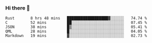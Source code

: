 ### Hi there 👋

<!--
**WShiBin/WShiBin** is a ✨ _special_ ✨ repository because its `README.md` (this file) appears on your GitHub profile.

Here are some ideas to get you started:

- 🔭 I’m currently working on ...
- 🌱 I’m currently learning ...
- 👯 I’m looking to collaborate on ...
- 🤔 I’m looking for help with ...
- 💬 Ask me about ...
- 📫 How to reach me: ...
- 😄 Pronouns: ...
- ⚡ Fun fact: ...
-->

<!--START_SECTION:waka-->
```text
Rust       8 hrs 48 mins   ██████████████████▓░░░░░░   74.74 % 
C          52 mins         ██░░░░░░░░░░░░░░░░░░░░░░░   07.45 % 
JSON       38 mins         █▒░░░░░░░░░░░░░░░░░░░░░░░   05.41 % 
QML        28 mins         █░░░░░░░░░░░░░░░░░░░░░░░░   04.05 % 
Markdown   19 mins         ▓░░░░░░░░░░░░░░░░░░░░░░░░   02.73 % 
```
<!--END_SECTION:waka-->
